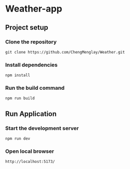 # Weather-app

## Project setup

### Clone the repository

```
git clone https://github.com/ChengMenglay/Weather.git
```

### Install dependencies

```
npm install
```

### Run the build command

```
npm run build
```

## Run Application

### Start the development server

```
npm run dev
```

### Open local browser

```
http://localhost:5173/
```
